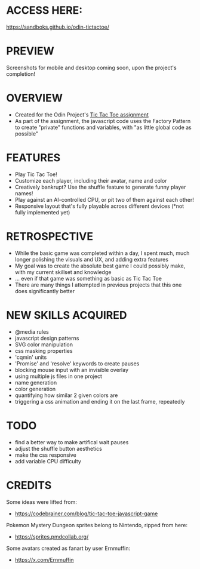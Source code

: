 # ACCESS HERE:
https://sandboks.github.io/odin-tictactoe/

# PREVIEW
Screenshots for mobile and desktop coming soon, upon the project's completion!

# OVERVIEW
- Created for the Odin Project's [Tic Tac Toe assignment](https://www.theodinproject.com/lessons/node-path-javascript-tic-tac-toe)
- As part of the assignment, the javascript code uses the Factory Pattern to create "private" functions and variables, with "as little global code as possible"

# FEATURES
- Play Tic Tac Toe!
- Customize each player, including their avatar, name and color
- Creatively bankrupt? Use the shuffle feature to generate funny player names!
- Play against an AI-controlled CPU, or pit two of them against each other!
- Responsive layout that's fully playable across different devices (*not fully implemented yet)

# RETROSPECTIVE
- While the basic game was completed within a day, I spent much, much longer polishing the visuals and UX, and adding extra features
- My goal was to create the absolute best game I could possibly make, with my current skillset and knowledge
- ... even if that game was something as basic as Tic Tac Toe
- There are many things I attempted in previous projects that this one does significantly better

# NEW SKILLS ACQUIRED
- @media rules
- javascript design patterns
- SVG color manipulation
- css masking properties
- 'cqmin' units
- 'Promise' and 'resolve' keywords to create pauses
- blocking mouse input with an invisible overlay
- using multiple js files in one project
- name generation
- color generation
- quantifying how similar 2 given colors are
- triggering a css animation and ending it on the last frame, repeatedly

# TODO
- find a better way to make artifical wait pauses
- adjust the shuffle button aesthetics
- make the css responsive
- add variable CPU difficulty

# CREDITS
Some ideas were lifted from:
- https://codebrainer.com/blog/tic-tac-toe-javascript-game

Pokemon Mystery Dungeon sprites belong to Nintendo, ripped from here:
- https://sprites.pmdcollab.org/

Some avatars created as fanart by user Ernmuffin:
- https://x.com/Ernmuffin